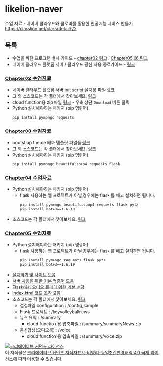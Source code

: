 # likelion-naver
수업 자료 - 네이버 클라우드와 클로바를 활용한 인공지능 서비스 만들기 https://classlion.net/class/detail/22

## 목록
- 수업을 위한 프로그램 설치 가이드 - [chapter02 링크](ch02/pre-install.md) / [Chapter05,06 링크](ch05/requirement.md)
- 네이버 클라우드 플랫폼 서버 / 클라우드 펑션 사용 종료가이드 - [링크](ncp/ncp_server_terminate.pdf)

### [Chapter02 수업자료](ch02)
- 네이버 클라우드 플랫폼 서버 init script 설치용 파일 [링크](ch02/server_init.sh)
- 그 외 소스코드는 각 폴더에서 찾아보세요. [링크](ch02)
- cloud function용 zip 파일 [링크](ch02/saveNaverNews_ch02.zip) - 우측 상단 `Download` 버튼 클릭
- Python 설치해야하는 패키지 (pip 명령어)
    ```bash 
    pip install pymongo requests
    ```

### [Chapter03 수업자료](ch03)
- bootstrap theme 테마 템플릿 파일들 [링크](ch03/bootstrap-5.1.0-examples.zip)
- 그 외 소스코드는 각 폴더에서 찾아보세요. [링크](ch03)
- Python 설치해야하는 패키지 (pip 명령어)
    ```bash 
    pip install pymongo beautifulsoup4 requests flask 
    ```

### [Chapter04 수업자료](ch04)
- Python 설치해야하는 패키지 (pip 명령어)
  - flask 사용하는 웹 프로젝트가 아닐 경우에는 flask 를 빼고 설치하면 됩니다.
    ```bash 
    pip install pymongo beautifulsoup4 requests flask pytz
    pip install boto3==1.6.19
    ```
- 소스코드는 각 폴더에서 찾아보세요. [링크](ch04)


### [Chapter05 수업자료](ch05)
- Python 설치해야하는 패키지 (pip 명령어)
  - flask 사용하는 웹 프로젝트가 아닐 경우에는 flask 를 빼고 설치하면 됩니다.
    ```bash 
    pip install pymongo requests flask pytz
    pip install boto3==1.6.19
    ```
- [설치하기 및 사이트 모음](ch05/requirement.md)
- [서버 사용을 위한 기본 명령어 모음](ch05/server_command.md)
- [Flask에서 오디오 플레이 위한 기본 설정](ch05/audio_library.md)
- [index.html 코드 조각 모음](ch05/index_codesnippet.md)
- 소스코드는 각 폴더에서 찾아보세요. [링크](ch05)
  - 설정파일 configuration : /config_sample
  - Flask 프로젝트 : /heyvolleyballnews
  - 뉴스 요약 : /summary 
    - cloud function 용 압축파일 : /summary/summaryNews.zip 
  - 음성합성(오디오북) : /voice 
    - cloud function 용 압축파일 : /summary/voice.zip 

<a rel="license" href="http://creativecommons.org/licenses/by-nc-sa/4.0/"><img alt="크리에이티브 커먼즈 라이선스" style="border-width:0" src="https://i.creativecommons.org/l/by-nc-sa/4.0/88x31.png" /></a><br />이 저작물은 <a rel="license" href="http://creativecommons.org/licenses/by-nc-sa/4.0/">크리에이티브 커먼즈 저작자표시-비영리-동일조건변경허락 4.0 국제 라이선스</a>에 따라 이용할 수 있습니다.
